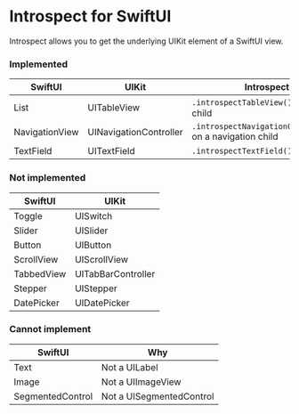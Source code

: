 Introspect for SwiftUI
======================

Introspect allows you to get the underlying UIKit element of a SwiftUI view.

### Implemented

SwiftUI | UIKit | Introspect
--- | --- | ---
List | UITableView | `.introspectTableView()` on a list child
NavigationView | UINavigationController | `.introspectNavigationController()` on a navigation child
TextField | UITextField | `.introspectTextField()`


### Not implemented

SwiftUI | UIKit
--- | ---
Toggle | UISwitch
Slider | UISlider
Button | UIButton
ScrollView | UIScrollView
TabbedView | UITabBarController
Stepper | UIStepper
DatePicker | UIDatePicker

### Cannot implement

SwiftUI | Why
--- | ---
Text | Not a UILabel
Image | Not a UIImageView
SegmentedControl | Not a UISegmentedControl